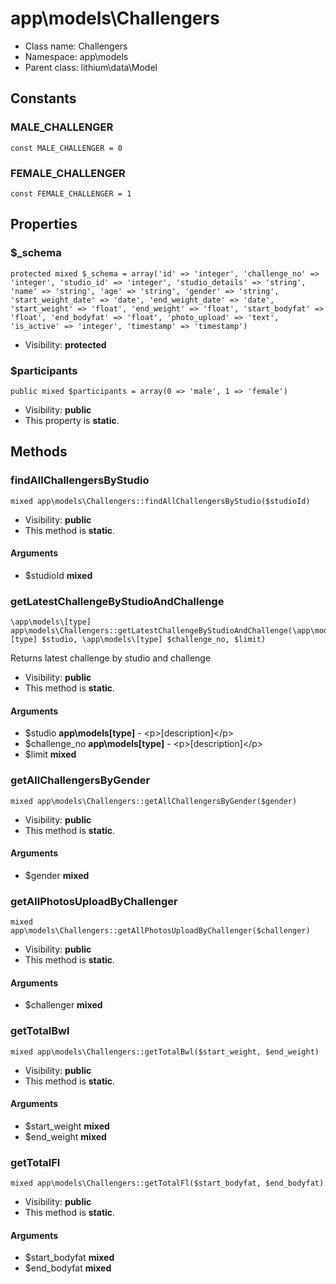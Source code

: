 app\models\Challengers
===============






* Class name: Challengers
* Namespace: app\models
* Parent class: lithium\data\Model



Constants
----------


### MALE_CHALLENGER

    const MALE_CHALLENGER = 0





### FEMALE_CHALLENGER

    const FEMALE_CHALLENGER = 1





Properties
----------


### $_schema

    protected mixed $_schema = array('id' => 'integer', 'challenge_no' => 'integer', 'studio_id' => 'integer', 'studio_details' => 'string', 'name' => 'string', 'age' => 'string', 'gender' => 'string', 'start_weight_date' => 'date', 'end_weight_date' => 'date', 'start_weight' => 'float', 'end_weight' => 'float', 'start_bodyfat' => 'float', 'end_bodyfat' => 'float', 'photo_upload' => 'text', 'is_active' => 'integer', 'timestamp' => 'timestamp')





* Visibility: **protected**


### $participants

    public mixed $participants = array(0 => 'male', 1 => 'female')





* Visibility: **public**
* This property is **static**.


Methods
-------


### findAllChallengersByStudio

    mixed app\models\Challengers::findAllChallengersByStudio($studioId)





* Visibility: **public**
* This method is **static**.


#### Arguments
* $studioId **mixed**



### getLatestChallengeByStudioAndChallenge

    \app\models\[type] app\models\Challengers::getLatestChallengeByStudioAndChallenge(\app\models\[type] $studio, \app\models\[type] $challenge_no, $limit)

Returns latest challenge by studio and challenge



* Visibility: **public**
* This method is **static**.


#### Arguments
* $studio **app\models\[type]** - &lt;p&gt;[description]&lt;/p&gt;
* $challenge_no **app\models\[type]** - &lt;p&gt;[description]&lt;/p&gt;
* $limit **mixed**



### getAllChallengersByGender

    mixed app\models\Challengers::getAllChallengersByGender($gender)





* Visibility: **public**
* This method is **static**.


#### Arguments
* $gender **mixed**



### getAllPhotosUploadByChallenger

    mixed app\models\Challengers::getAllPhotosUploadByChallenger($challenger)





* Visibility: **public**
* This method is **static**.


#### Arguments
* $challenger **mixed**



### getTotalBwl

    mixed app\models\Challengers::getTotalBwl($start_weight, $end_weight)





* Visibility: **public**
* This method is **static**.


#### Arguments
* $start_weight **mixed**
* $end_weight **mixed**



### getTotalFl

    mixed app\models\Challengers::getTotalFl($start_bodyfat, $end_bodyfat)





* Visibility: **public**
* This method is **static**.


#### Arguments
* $start_bodyfat **mixed**
* $end_bodyfat **mixed**


